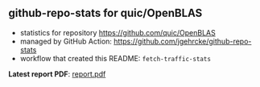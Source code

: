## github-repo-stats for quic/OpenBLAS

- statistics for repository https://github.com/quic/OpenBLAS
- managed by GitHub Action: https://github.com/jgehrcke/github-repo-stats
- workflow that created this README: `fetch-traffic-stats`

**Latest report PDF**: [report.pdf](https://github.com/njjetha/github-traffic/raw/github-repo-stats/quic/OpenBLAS/latest-report/report.pdf)

